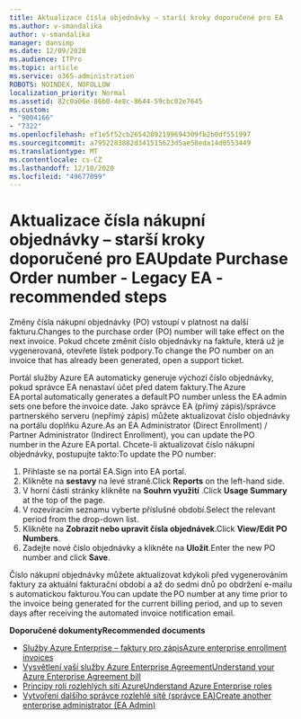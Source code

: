 ```yaml
---
title: Aktualizace čísla objednávky – starší kroky doporučené pro EA
ms.author: v-smandalika
author: v-smandalika
manager: dansimp
ms.date: 12/09/2020
ms.audience: ITPro
ms.topic: article
ms.service: o365-administration
ROBOTS: NOINDEX, NOFOLLOW
localization_priority: Normal
ms.assetid: 82c0a06e-86b0-4e8c-8644-59cbc02e7645
ms.custom:
- "9004166"
- "7322"
ms.openlocfilehash: ef1e5f52cb26542892199694309fb2b0df551997
ms.sourcegitcommit: a7952283882d341515623d5ae58eda14d0553449
ms.translationtype: MT
ms.contentlocale: cs-CZ
ms.lasthandoff: 12/10/2020
ms.locfileid: "49677099"
---
```

# <a name="update-purchase-order-number---legacy-ea---recommended-steps"></a><span data-ttu-id="f7950-102">Aktualizace čísla nákupní objednávky – starší kroky doporučené pro EA</span><span class="sxs-lookup"><span data-stu-id="f7950-102">Update Purchase Order number - Legacy EA - recommended steps</span></span>

<span data-ttu-id="f7950-103">Změny čísla nákupní objednávky (PO) vstoupí v platnost na další fakturu.</span><span class="sxs-lookup"><span data-stu-id="f7950-103">Changes to the purchase order (PO) number will take effect on the next invoice.</span></span> <span data-ttu-id="f7950-104">Pokud chcete změnit číslo objednávky na faktuře, která už je vygenerovaná, otevřete lístek podpory.</span><span class="sxs-lookup"><span data-stu-id="f7950-104">To change the PO number on an invoice that has already been generated, open a support ticket.</span></span> 

<span data-ttu-id="f7950-105">Portál služby Azure EA automaticky generuje výchozí číslo objednávky, pokud správce EA nenastaví účet před datem faktury.</span><span class="sxs-lookup"><span data-stu-id="f7950-105">The Azure EA portal automatically generates a default PO number unless the EA admin sets one before the invoice date.</span></span> <span data-ttu-id="f7950-106">Jako správce EA (přímý zápis)/správce partnerského serveru (nepřímý zápis) můžete aktualizovat číslo objednávky na portálu doplňku Azure.</span><span class="sxs-lookup"><span data-stu-id="f7950-106">As an EA Administrator (Direct Enrollment) / Partner Administrator (Indirect Enrollment), you can update the PO number in the Azure EA portal.</span></span> <span data-ttu-id="f7950-107">Chcete-li aktualizovat číslo nákupní objednávky, postupujte takto:</span><span class="sxs-lookup"><span data-stu-id="f7950-107">To update the PO number:</span></span>

1. <span data-ttu-id="f7950-108">Přihlaste se na portál EA.</span><span class="sxs-lookup"><span data-stu-id="f7950-108">Sign into EA portal.</span></span>
2. <span data-ttu-id="f7950-109">Klikněte na **sestavy** na levé straně.</span><span class="sxs-lookup"><span data-stu-id="f7950-109">Click **Reports** on the left-hand side.</span></span>
3. <span data-ttu-id="f7950-110">V horní části stránky klikněte na **Souhrn využití** .</span><span class="sxs-lookup"><span data-stu-id="f7950-110">Click **Usage Summary** at the top of the page.</span></span>
4. <span data-ttu-id="f7950-111">V rozevíracím seznamu vyberte příslušné období.</span><span class="sxs-lookup"><span data-stu-id="f7950-111">Select the relevant period from the drop-down list.</span></span>
5. <span data-ttu-id="f7950-112">Klikněte na **Zobrazit nebo upravit čísla objednávek**.</span><span class="sxs-lookup"><span data-stu-id="f7950-112">Click **View/Edit PO Numbers**.</span></span>
6. <span data-ttu-id="f7950-113">Zadejte nové číslo objednávky a klikněte na **Uložit**.</span><span class="sxs-lookup"><span data-stu-id="f7950-113">Enter the new PO number and click **Save**.</span></span>

<span data-ttu-id="f7950-114">Číslo nákupní objednávky můžete aktualizovat kdykoli před vygenerováním faktury za aktuální fakturační období a až do sedmi dnů po obdržení e-mailu s automatickou fakturou.</span><span class="sxs-lookup"><span data-stu-id="f7950-114">You can update the PO number at any time prior to the invoice being generated for the current billing period, and up to seven days after receiving the automated invoice notification email.</span></span> 

<span data-ttu-id="f7950-115">**Doporučené dokumenty**</span><span class="sxs-lookup"><span data-stu-id="f7950-115">**Recommended documents**</span></span>

- [<span data-ttu-id="f7950-116">Služby Azure Enterprise – faktury pro zápis</span><span class="sxs-lookup"><span data-stu-id="f7950-116">Azure enterprise enrollment invoices</span></span>](https://docs.microsoft.com/azure/cost-management-billing/manage/ea-portal-enrollment-invoices) 
- [<span data-ttu-id="f7950-117">Vysvětlení vaší služby Azure Enterprise Agreement</span><span class="sxs-lookup"><span data-stu-id="f7950-117">Understand your Azure Enterprise Agreement bill</span></span>](https://docs.microsoft.com/azure/cost-management-billing/understand/review-enterprise-agreement-bill)  
- [<span data-ttu-id="f7950-118">Principy rolí rozlehlých sítí Azure</span><span class="sxs-lookup"><span data-stu-id="f7950-118">Understand Azure Enterprise roles</span></span>](https://docs.microsoft.com/azure/cost-management-billing/manage/understand-ea-roles#add-a-new-enterprise-administrator) 
- [<span data-ttu-id="f7950-119">Vytvoření dalšího správce rozlehlé sítě (správce EA)</span><span class="sxs-lookup"><span data-stu-id="f7950-119">Create another enterprise administrator (EA Admin)</span></span>](https://docs.microsoft.com/azure/cost-management-billing/manage/ea-portal-administration#create-another-enterprise-administrator)
